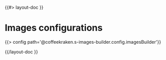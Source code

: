 <!--
/**
 * @name            Configuration
 * @namespace       doc.images
 * @type            Markdown
 * @platform        md
 * @status          stable
 * @menu            Documentation / Images           /doc/images/configuration
 *
 * @since           2.0.0
 * @author    Olivier Bossel <olivier.bossel@gmail.com> (https://olivierbossel.com)
 */
-->

{{#> layout-doc }}

# Images configurations

{{> config path='@coffeekraken.s-images-builder.config.imagesBuilder'}}

{{/layout-doc }}
